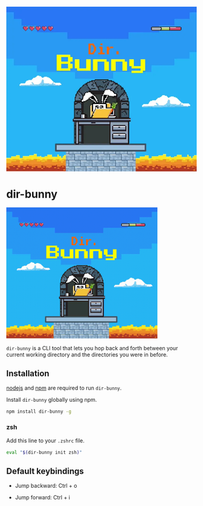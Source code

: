 [tutorial]: contrib/hero-banner.webp

![Tutorial][tutorial]

# dir-bunny

<img src="https://raw.githubusercontent.com/shibisuriya/dir-bunny/main/dir-bunny.gif" alt="dir-bunny" width="400" height="auto" />

`dir-bunny` is a CLI tool that lets you hop back and forth between your current working directory and the directories you were in before.

## Installation

[nodejs](https://nodejs.org/en) and [npm](https://github.com/npm/cli) are required to run `dir-bunny`.

Install `dir-bunny` globally using npm.

```bash
npm install dir-bunny -g
```

### zsh

Add this line to your `.zshrc` file.

```bash
eval "$(dir-bunny init zsh)"
```

## Default keybindings

-   Jump backward: Ctrl + o

-   Jump forward: Ctrl + i
